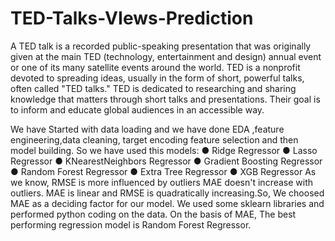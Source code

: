 # TED-Talks-VIews-Prediction

A TED talk is a recorded public-speaking presentation that was originally given at the main TED (technology, entertainment and design) annual event or one of its many satellite events around the world. TED is a nonprofit devoted to spreading ideas, usually in the form of short, powerful talks, often called "TED talks." TED is dedicated to researching and sharing knowledge that matters through short talks and presentations. Their goal is to inform and educate global audiences in an accessible way.

We have Started with data loading and we have done EDA ,feature engineering,data cleaning, target encoding feature selection and then model building.
So we have used this models:
●	Ridge Regressor
●	Lasso Regressor
●	KNearestNeighbors Regressor
●	Gradient Boosting Regressor
●	Random Forest Regressor
●	Extra Tree Regressor
●	XGB Regressor
As we know, RMSE is more influenced by outliers MAE doesn't increase with outliers.
MAE is linear and RMSE is quadratically increasing.So, We choosed MAE as a deciding factor for our model.
We used some sklearn libraries and performed python coding on the data.
On the basis of MAE, The best performing regression model is Random Forest Regressor.
